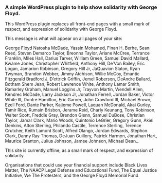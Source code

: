 ### A simple WordPress plugin to help show solidarity with George Floyd.

This WordPress plugin replaces all front-end pages with a small mark of respect, and expression of solidarity with George Floyd.

This message is what will appear on all pages of your site:

George Floyd
Natosha McDade, Yassin Mohamed, Finan H. Berhe, Sean Reed, Steven Demarco Taylor, Breonna Taylor, Ariane McCree, Terrance Franklin, Miles Hall, Darius Tarver, William Green, Samuel David Mallard, Kwame Jones, Christopher Whitfield, Anthony Hill, De’Von Bailey, Eric Logan, Jamarion Robinson, Gregory Hill Jr, JaQuavion Slaton, Ryan Twyman, Brandon Webber, Jimmy Atchison, Willie McCoy, Emantic Fitzgerald Bradford J, D’ettrick Griffin, Jemel Roberson, DeAndre Ballard, Botham Shem Jean, Robert Lawrence White, Anthony Lamar Smith, Ramarley Graham, Manuel Loggins Jr, Trayvon Martin, Wendell Allen, Kendrec McDade, Larry Jackson Jr, Jonathan Ferrell, Jordan Baker, Victor White III, Dontre Hamilton, Eric Garner, John Crawford III, Michael Brown, Ezell Ford, Dante Parker, Kajieme Powell, Laquan McDonald, Akai Gurley, Tamir Rice, Rumain Brisbon, Jerame Reid, Charly Keunang, Tony Robinson, Walter Scott, Freddie Gray, Brendon Glenn, Samuel DuBose, Christian Taylor, Jamar Clark, Mario Woods, Quintonio LeGrier, Gregory Gunn, Akiel Denkins, Alton Sterling, Philando Castile, Terrence Sterling, Terence Crutcher, Keith Lamont Scott, Alfred Olango, Jordan Edwards, Stephon Clark, Danny Ray Thomas, DeJuan Guillory, Patrick Harmon, Jonathan Hart, Maurice Granton, Julius Johnson, Jamee Johnson, Michael Dean...

This site is currently offline, as a small mark of respect, and expression of solidarity.

Organisations that could use your financial support include Black Lives Matter, The NAACP Legal Defense and Educational Fund, The Equal Justice Initiative, We The Protesters, and the George Floyd Memorial Fund.
